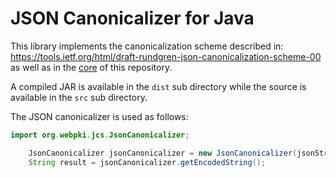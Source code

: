 # JSON Canonicalizer for Java
This library implements the canonicalization scheme described in:
https://tools.ietf.org/html/draft-rundgren-json-canonicalization-scheme-00
as well as in the [core](../../../) of this repository.

A compiled JAR is available in the `dist` sub directory while the source is available in the `src` sub directory.

The JSON canonicalizer is used as follows:

```java
import org.webpki.jcs.JsonCanonicalizer;

    JsonCanonicalizer jsonCanonicalizer = new JsonCanonicalizer(jsonString);
    String result = jsonCanonicalizer.getEncodedString();

```

